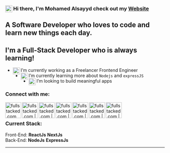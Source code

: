
### Hi there, I'm Mohamed Alsayyd check out my [Website] <img align="left" alt="fullstacked.com" width="22px" src="https://i.postimg.cc/T1yPtQPn/wired-flat-21-avatar-1.gif" />

## A Software Developer who loves to code and learn new things each day.

## I'm a Full-Stack Developer who is always learning!

- <img align="left" alt="fullstacked.com" width="22px" src="https://i.postimg.cc/VLf1SvSW/wired-flat-478-computer-display.gif" /> I’m currently working as a Freelancer Frontend Engineer
- <img align="left" alt="fullstacked.com" width="22px" src="https://i.postimg.cc/rFj85vj7/wired-lineal-742-multimedia-code-1.gif" /> I’m currently learning more about `Nodejs` and `expressJS`
- <img align="left" alt="fullstacked.com" width="22px" src="https://i.postimg.cc/ydLjvLPd/wired-lineal-1327-api-symbol.gif" /> I’m looking to build meaningful apps

### Connect with me:

[<img align="left" alt="fullstacked.com" width="50px" src="https://i.postimg.cc/vmZwBNc8/wired-lineal-11-link-unlink-morph.gif" />][website]
[<img align="left" alt="fullstacked.com | facebook" width="50px" src="https://i.postimg.cc/G23w4Sth/371907490-FACEBOOK-ICON-TRANSPARENT-1080.gif" />][facebook]
[<img align="left" alt="fullstacked.com | Twitter" width="50px" src="[https://i.postimg.cc/qv06TWTg/371907030-TWITTER-ICON-TRANSPARENT-1080.gif](https://cdn.discordapp.com/attachments/692385864717697054/1191835928310853652/twitte.gif?ex=65a6e2b4&is=65946db4&hm=1773425ee3289148f7f14b3e3d681a9ccf7ae869603641577994bb56c0356b20&)" />][twitter]
[<img align="left" alt="fullstacked.com | instagram" width="50px" src="https://i.postimg.cc/Z5zQ9DDt/371907300-INSTAGRAM-ICON-TRANSPARENT-1080.gif" />][instagram]
[<img align="left" alt="fullstacked.com | discord" width="50px" src="https://i.postimg.cc/3Rf6d8zn/372108630-DISCORD-LOGO-1080.gif" />][discord]
[<img align="left" alt="fullstacked.com | Twitter" width="50px" src="https://i.postimg.cc/hvwH3Drf/371907120-YOUTUBE-ICON-TRANSPARENT-1080.gif" />][youtube]

[<img align="left" alt="fullstacked.com | LinkedIn" width="50px" src="https://i.postimg.cc/0rRVwbnd/372102050-LINKEDIN-ICON-TRANSPARENT-1080.gif" />][linkedin]

<br />
<br />

### Current Stack:

Front-End: **ReactJs** **NextJs**
<br />
Back-End: **NodeJs** **ExpressJs**

---

[website]: https://mohamed-alsayyd.vercel.app
[facebook]: https://www.facebook.com/medo.alsayyd.1/
[twitter]: https://twitter.com/MedoAlsayyd4
[instagram]: https://www.instagram.com/mohamed_alsayyd0
[discord]: https://discordapp.com/users/lime1721
[youtube]: https://www.youtube.com/channel/UC0XBAVU76vxk05M8SX8gt4Q
[linkedin]: https://www.linkedin.com/in/mohamed-alsayyd-57bb481b6
